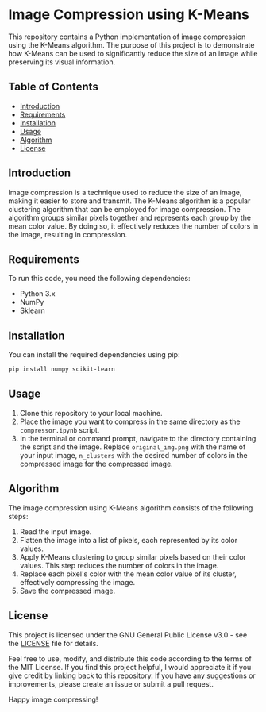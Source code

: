# Image Compression using K-Means

This repository contains a Python implementation of image compression using the K-Means algorithm. The purpose of this project is to demonstrate how K-Means can be used to significantly reduce the size of an image while preserving its visual information.

## Table of Contents
- [Introduction](#introduction)
- [Requirements](#requirements)
- [Installation](#installation)
- [Usage](#usage)
- [Algorithm](#algorithm)
- [License](#license)

## Introduction
Image compression is a technique used to reduce the size of an image, making it easier to store and transmit. The K-Means algorithm is a popular clustering algorithm that can be employed for image compression. The algorithm groups similar pixels together and represents each group by the mean color value. By doing so, it effectively reduces the number of colors in the image, resulting in compression.

## Requirements
To run this code, you need the following dependencies:
- Python 3.x
- NumPy
- Sklearn

## Installation
You can install the required dependencies using pip:
```bash
pip install numpy scikit-learn
```

## Usage
1. Clone this repository to your local machine.
2. Place the image you want to compress in the same directory as the `compressor.ipynb` script.
3. In the terminal or command prompt, navigate to the directory containing the script and the image.
Replace `original_img.png` with the name of your input image, `n_clusters` with the desired number of colors in the compressed image for the compressed image.

## Algorithm
The image compression using K-Means algorithm consists of the following steps:
1. Read the input image.
2. Flatten the image into a list of pixels, each represented by its color values.
3. Apply K-Means clustering to group similar pixels based on their color values. This step reduces the number of colors in the image.
4. Replace each pixel's color with the mean color value of its cluster, effectively compressing the image.
5. Save the compressed image.

## License
This project is licensed under the GNU General Public License v3.0 - see the [LICENSE](LICENSE) file for details.

Feel free to use, modify, and distribute this code according to the terms of the MIT License. If you find this project helpful, I would appreciate it if you give credit by linking back to this repository. If you have any suggestions or improvements, please create an issue or submit a pull request.

Happy image compressing!
